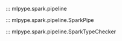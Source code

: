 ::: mlpype.spark.pipeline

::: mlpype.spark.pipeline.SparkPipe

::: mlpype.spark.pipeline.SparkTypeChecker